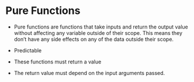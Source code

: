 # Pure Functions

- Pure functions are functions that take inputs and return the output value without affecting any variable outside of their scope. This means they don’t have any side effects on any of the data outside their scope.
- Predictable

- These functions must return a value

- The return value must depend on the input arguments passed.